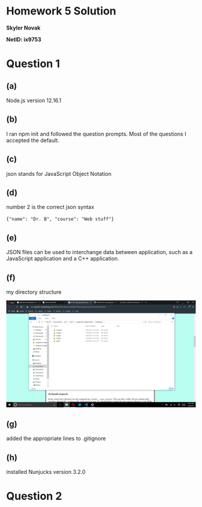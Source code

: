 # Homework 5 Solution
**Skyler Novak**

**NetID: ix9753**

# Question 1

## (a)

Node.js version 12.16.1

## (b)

I ran npm init and followed the question prompts. Most of the questions I accepted the default.

## (c)

json stands for JavaScript Object Notation

## (d)

number 2 is the correct json syntax

`{"name": "Dr. B", "course": "Web stuff"}`

## (e)

JSON files can be used to interchange data between application, such as a JavaScript application and a C++ application. 

## (f)

my directory structure

![screenshot 1](images/scrnsht-1.png)

## (g)

added the appropriate lines to .gitignore

## (h)

installed Nunjucks version 3.2.0

# Question 2

